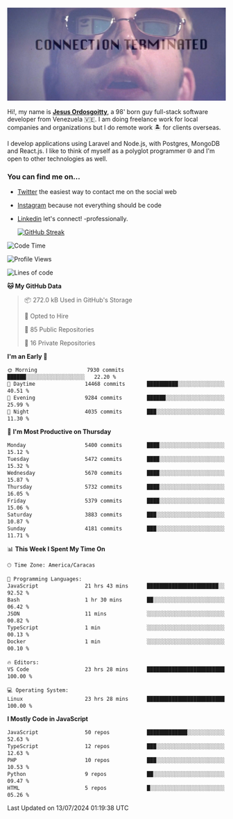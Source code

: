 ![hackers movie reference](./disconnected.jpg)

Hi!, my name is [**Jesus Ordosgoitty**](https://jodaz.dev), a 98' born guy full-stack software developer from Venezuela 🇻🇪. I am doing freelance work for local companies and organizations but I do remote work 🏝️ for clients overseas. 

I develop applications using Laravel and Node.js, with Postgres, MongoDB and React.js. I like to think of myself as a polyglot programmer 🌐 and I'm open to other technologies as well.

### You can find me on...

- [Twitter](https://twitter.com/jodaz_) the easiest way to contact me on the social web
- [Instagram](https://instagram.com/jodaz_) because not everything should be code
- [Linkedin](https://linkedin.com/in/jodaz) let's connect! -professionally.


    [![GitHub Streak](https://streak-stats.demolab.com?user=jodaz&theme=tokyonight)](https://git.io/streak-stats)

<!--START_SECTION:waka-->
![Code Time](http://img.shields.io/badge/Code%20Time-7%2C175%20hrs%2013%20mins-blue)

![Profile Views](http://img.shields.io/badge/Profile%20Views-0-blue)

![Lines of code](https://img.shields.io/badge/From%20Hello%20World%20I%27ve%20Written-83.7%20million%20lines%20of%20code-blue)

**🐱 My GitHub Data** 

> 📦 272.0 kB Used in GitHub's Storage 
 > 
> 💼 Opted to Hire
 > 
> 📜 85 Public Repositories 
 > 
> 🔑 16 Private Repositories 
 > 
**I'm an Early 🐤** 

```text
🌞 Morning                7930 commits        ██████░░░░░░░░░░░░░░░░░░░   22.20 % 
🌆 Daytime                14468 commits       ██████████░░░░░░░░░░░░░░░   40.51 % 
🌃 Evening                9284 commits        ██████░░░░░░░░░░░░░░░░░░░   25.99 % 
🌙 Night                  4035 commits        ███░░░░░░░░░░░░░░░░░░░░░░   11.30 % 
```
📅 **I'm Most Productive on Thursday** 

```text
Monday                   5400 commits        ████░░░░░░░░░░░░░░░░░░░░░   15.12 % 
Tuesday                  5472 commits        ████░░░░░░░░░░░░░░░░░░░░░   15.32 % 
Wednesday                5670 commits        ████░░░░░░░░░░░░░░░░░░░░░   15.87 % 
Thursday                 5732 commits        ████░░░░░░░░░░░░░░░░░░░░░   16.05 % 
Friday                   5379 commits        ████░░░░░░░░░░░░░░░░░░░░░   15.06 % 
Saturday                 3883 commits        ███░░░░░░░░░░░░░░░░░░░░░░   10.87 % 
Sunday                   4181 commits        ███░░░░░░░░░░░░░░░░░░░░░░   11.71 % 
```


📊 **This Week I Spent My Time On** 

```text
🕑︎ Time Zone: America/Caracas

💬 Programming Languages: 
JavaScript               21 hrs 43 mins      ███████████████████████░░   92.52 % 
Bash                     1 hr 30 mins        ██░░░░░░░░░░░░░░░░░░░░░░░   06.42 % 
JSON                     11 mins             ░░░░░░░░░░░░░░░░░░░░░░░░░   00.82 % 
TypeScript               1 min               ░░░░░░░░░░░░░░░░░░░░░░░░░   00.13 % 
Docker                   1 min               ░░░░░░░░░░░░░░░░░░░░░░░░░   00.10 % 

🔥 Editors: 
VS Code                  23 hrs 28 mins      █████████████████████████   100.00 % 

💻 Operating System: 
Linux                    23 hrs 28 mins      █████████████████████████   100.00 % 
```

**I Mostly Code in JavaScript** 

```text
JavaScript               50 repos            █████████████░░░░░░░░░░░░   52.63 % 
TypeScript               12 repos            ███░░░░░░░░░░░░░░░░░░░░░░   12.63 % 
PHP                      10 repos            ███░░░░░░░░░░░░░░░░░░░░░░   10.53 % 
Python                   9 repos             ██░░░░░░░░░░░░░░░░░░░░░░░   09.47 % 
HTML                     5 repos             █░░░░░░░░░░░░░░░░░░░░░░░░   05.26 % 
```




 Last Updated on 13/07/2024 01:19:38 UTC
<!--END_SECTION:waka-->
